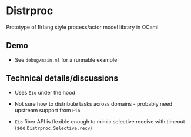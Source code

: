 # Distrproc

Prototype of Erlang style process/actor model library in OCaml

## Demo

- See `debug/main.ml` for a runnable example

## Technical details/discussions

- Uses `Eio` under the hood

- Not sure how to distribute tasks across domains - probably need
  upstream support from `Eio`

- `Eio` fiber API is flexible enough to mimic selective receive
  with timeout (see `Distrproc.Selective.recv`)
